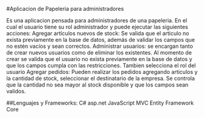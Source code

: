 #Aplicacion de Papeleria para administradores

Es una aplicacion pensada para administradores de una papeleria. En el cual el usuario tiene su rol administrador y puede ejecutar las siguientes acciones:
Agregar artículos nuevos de stock: Se valida que el articulo no exista previamente en la base de datos, además de validar los campos que no estén vacíos y sean correctos.
Administrar usuarios: se encargan tanto de crear nuevos usuarios como de eliminar los existentes. Al momento de crear se valida que el usuario no exista previamente en la base de datos y que los campos cumpla con las restricciones. Tambien selecciona el rol del usuario
Agregar pedidos: Pueden realizar los pedidos agregando articulos y la cantidad de stock, seleccionar el destinatario de la empresa. Se controla que la cantidad no sea mayor al stock disponible y que los campos sean validos.


##Lenguajes y Frameworks:
C# 
asp.net
JavaScript
MVC
Entity Framework Core
